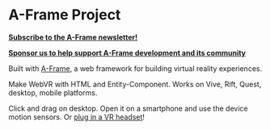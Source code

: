 # A-Frame Project

**[Subscribe to the A-Frame newsletter!](https://aframe.io/subscribe/)**

**[Sponsor us to help support A-Frame development and its community](https://github.com/sponsors/dmarcos)**

Built with [A-Frame](https://aframe.io), a web framework for building virtual reality experiences.

Make WebVR with HTML and Entity-Component. Works on Vive, Rift, Quest, desktop, mobile platforms.

Click and drag on desktop. Open it on a smartphone and use the device motion sensors. Or [plug in a VR headset](https://aframe.io/docs/1.4.0/introduction/)!
